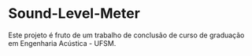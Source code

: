 # Sound-Level-Meter
Este projeto é fruto de um trabalho de conclusão de curso de graduação em Engenharia Acústica - UFSM.

